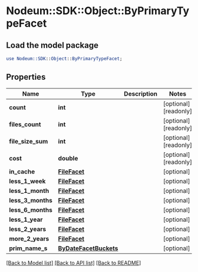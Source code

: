 # Nodeum::SDK::Object::ByPrimaryTypeFacet

## Load the model package
```perl
use Nodeum::SDK::Object::ByPrimaryTypeFacet;
```

## Properties
Name | Type | Description | Notes
------------ | ------------- | ------------- | -------------
**count** | **int** |  | [optional] [readonly] 
**files_count** | **int** |  | [optional] [readonly] 
**file_size_sum** | **int** |  | [optional] [readonly] 
**cost** | **double** |  | [optional] [readonly] 
**in_cache** | [**FileFacet**](FileFacet.md) |  | [optional] 
**less_1_week** | [**FileFacet**](FileFacet.md) |  | [optional] 
**less_1_month** | [**FileFacet**](FileFacet.md) |  | [optional] 
**less_3_months** | [**FileFacet**](FileFacet.md) |  | [optional] 
**less_6_months** | [**FileFacet**](FileFacet.md) |  | [optional] 
**less_1_year** | [**FileFacet**](FileFacet.md) |  | [optional] 
**less_2_years** | [**FileFacet**](FileFacet.md) |  | [optional] 
**more_2_years** | [**FileFacet**](FileFacet.md) |  | [optional] 
**prim_name_s** | [**ByDateFacetBuckets**](ByDateFacetBuckets.md) |  | [optional] 

[[Back to Model list]](../README.md#documentation-for-models) [[Back to API list]](../README.md#documentation-for-api-endpoints) [[Back to README]](../README.md)


